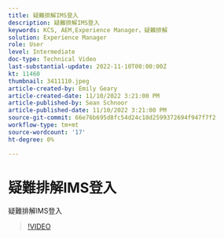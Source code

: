 ```yaml
---
title: 疑難排解IMS登入
description: 疑難排解IMS登入
keywords: KCS, AEM,Experience Manager，疑難排解
solution: Experience Manager
role: User
level: Intermediate
doc-type: Technical Video
last-substantial-update: 2022-11-10T00:00:00Z
kt: 11460
thumbnail: 3411110.jpeg
article-created-by: Emily Geary
article-created-date: 11/10/2022 3:21:00 PM
article-published-by: Sean Schnoor
article-published-date: 11/10/2022 3:21:00 PM
source-git-commit: 66e76b695d8fc54d24c18d2599372694f947f7f2
workflow-type: tm+mt
source-wordcount: '17'
ht-degree: 0%

---
```



# 疑難排解IMS登入

疑難排解IMS登入

>[!VIDEO](https://video.tv.adobe.com/v/3411110/?quality=12&learn=on)